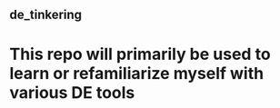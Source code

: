 ## de_tinkering

# This repo will primarily be used to learn or refamiliarize myself with various DE tools
